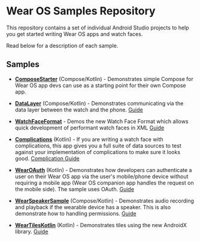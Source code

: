 Wear OS Samples Repository
======================

This repository contains a set of individual Android Studio projects to help you get started writing Wear OS apps and watch faces.

Read below for a description of each sample.


Samples
----------

* **[ComposeStarter](ComposeStarter)** (Compose/Kotlin) - Demonstrates simple Compose for Wear OS app devs can use as a starting point for their own Compose app.

* **[DataLayer](DataLayer)** (Compose/Kotlin) - Demonstrates communicating via the data layer between the watch and the phone. [Guide](https://developer.android.com/training/wearables/data-layer)

* **[WatchFaceFormat](WatchFaceFormat)** - Demos the new Watch Face Format which allows quick development of performant watch
    faces in XML [Guide](https://developer.android.com/training/wearables/wff)

* **[Complications](Complications)** (Kotlin) - If you are writing a watch face with complications, this app gives you a full suite of data sources to test against your implementation of complications to make sure it looks good. [Complication Guide](https://developer.android.com/training/wearables/watch-faces/adding-complications)

* **[WearOAuth](WearOAuth)** (Kotlin) - Demonstrates how developers can authenticate a user on their Wear OS app via the user's mobile/phone device without requiring a mobile app (Wear OS companion app handles the request on the mobile side). The sample uses OAuth. [Guide](https://developer.android.com/training/wearables/apps/auth-wear)

* **[WearSpeakerSample](WearSpeakerSample)** (Compose/Kotlin) - Demonstrates audio recording and playback if the wearable device has a speaker. This is also demonstrate how to handling permissions. [Guide](https://developer.android.com/training/wearables/wearable-sounds)

* **[WearTilesKotlin](WearTilesKotlin)** (Kotlin) - Demonstrates tiles using the new AndroidX library. [Guide](https://developer.android.com/training/articles/wear-tiles)
